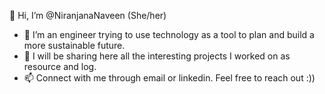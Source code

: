 👋 Hi, I’m @NiranjanaNaveen (She/her)
- 👀 I’m an engineer trying to use technology as a tool to plan and build a more sustainable future.
- 🌱 I will be sharing here all the interesting projects I worked on as resource and log.
- 📫 Connect with me through email or linkedin. Feel free to reach out :))



<!---
NiranjanaNaveen/NiranjanaNaveen is a ✨ special ✨ repository because its `README.md` (this file) appears on your GitHub profile.
You can click the Preview link to take a look at your changes.
--->
